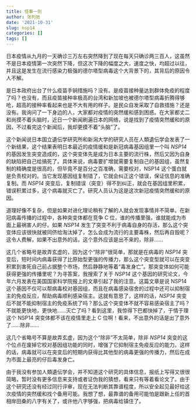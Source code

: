 ```yaml
---
title: 怪事一则
author: 张列弛
date: '2021-10-31'
slug: nsp14
categories: []
tags: []
---
```

日本疫情从九月的一天确诊三万左右突然降到了现在每天只确诊两三百人，这虽然不是日本疫情第一次突然下降，但这次下降的幅度之大，速度之快，均超过以往，并且这是发生在流行感染力极强的德尔塔型病毒这个大背景下的，其背后的原因令人不解。    

是日本政府出台了什么疫苗手锏措施吗？没有。是疫苗接种量达到群体免疫的程度了吗？也没有，而且疫苗接种率极高的台湾和新加坡也被德尔塔型病毒折腾得够呛，超高的接种率看起来也是不大有用的样子。是民众自发采取了自救措施？还是没有。我询问了一下身边的人，大家都对疫情的突然缓和感到困惑。在大家都丈二和尚摸不着头脑时，近日一个新闻刷遍日本的网络，说是找到了疫情突然缓和的原因，不过看完这个新闻后，我却更摸不着“头脑”了。   

这个新闻说日本国立遺伝学研究所和新潟大学的研究人员在人類遺伝学会发表了一个新结果，这个结果表明日本最近的疫情缓和是新冠病毒基因组里一个叫 *NSP14* 的基因发生突变造成的，这个突变体先是成为日本主要的流行株，然后又因为自身的缺陷把自己给搞死了。具体来说，病毒要扩增就需要复制自己的基因组，虽然复制的精确度是很高的，但毕竟不是百分之百准确，需要校对，NSP14 这个蛋白就是负责校对的。当它发现基因组复制错了，它就会纠正这个错误，保证信息的准确复制。而 *NSP14* 突变后，复制错误（突变）得不到纠正，就会在基因组里积累，错误积累过多，这个病毒就灭亡了。研究人员认为这是这次新冠疫情突然缓和的原因。   

道理好像不复杂，但是如果对进化理论稍有了解的人就会发现事情并不简单。在新冠病毒传播的过程中，各种突变体都在竞争 C 位，谁的传播里强，谁就能成为市面上最祸害人的仔。如果 *NSP14* 发生了突变不利于病毒自身的存活，那么这个突变体应该很快就被同侪给淘汰掉了，怎么会成为流行的主要毒株，然后再自毁呢？这令人费解，如果不出意外的话，这个意外应该是出不来的，除非......    

这几个省略号是故弄玄虚的，因为这个“除非”很简单，那就是在病毒的 *NSP14* 突变后，短时间内病毒获得了比原始型更强的传播力，那么这个突变型就可以在突变积累到害死自己前占据整个市场，然后静静地等着“毒发身亡”。那突变体如何可能获得更强的传播里呢？为寻答案，我搜索了关于 *NSP14* 这个基因的研究论文，今年六月发表在美国国家科学院报上的文章引起了我的注意。这篇文章是说 NSP14 这个基因不仅可以帮病毒校对基因组，而且在病毒感染宿舍的过程中还可以抑制宿主的免疫反应，帮助病毒顺利感染宿主。这就有意思了，这样的话，*NSP14* 突变后不就不能抑制宿主的免疫系统了吗？那么这个突变体不就不容易感染宿主了吗？不就能更快地，更快地......灭亡了吗？看到这里，我惊得下巴都快掉了，于情于理这个 NSP14 突变体都不该在疫情里走上 C 位啊！看来，不出意外的话是出了意外了......除非......    

这几个省略号不算是故弄玄虚，因为这个“除非”不太简单，除非 *NSP14* 突变的这个位点在废掉它校对基因组功能的同时，增强了它抑制宿主免疫反应的能力。这样的话，病毒就可以在突变后的短期内获得比其他型的病毒更强的传播力，然后在成为市面上最亮的仔后毒发身亡。   

由于我没有参加人類遺伝学会，并不知道这个研究的具体信息，报纸上写得又很很简略，暂时没有更多信息来支持或者证伪我的猜想，看来只有等着看论文了。由于这个研究还没有经过同行评审，现在无法判断其靠谱程度，所以安全起见最好给这次疫情的突然缓和找个备用可能。我想了想，最靠谱的备用可能怕是跟新上任的首相岸田桑的八字有关了，或许他八字够强，把病毒给镇住了。   








